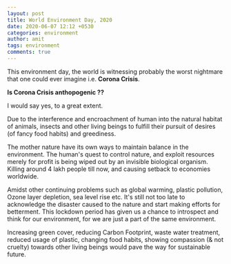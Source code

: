 ```yaml
---
layout: post
title: World Environment Day, 2020
date: 2020-06-07 12:12 +0530
categories: environment
author: amit
tags: environment
comments: true
---
```

This environment day, the world is witnessing probably the worst nightmare that one could ever imagine i.e. 
**Corona Crisis**. 

**Is Corona Crisis anthopogenic ??**

I would say yes, to a great extent.

Due to the interference and encroachment of human into the natural habitat of animals, insects and other living beings to fulfill their pursuit of desires (of fancy food habits) and greediness.

The mother nature have its own ways to maintain balance in the environment. The human's quest to control nature, and exploit resources merely for profit is being wiped out by an invisible biological organism. Killing around 4 lakh people till now, and causing setback to economies worldwide. 

Amidst other continuing problems such as global warming, plastic pollution, Ozone layer depletion, sea level rise etc. It's still not too late to acknowledge the disaster caused to the nature and start making efforts for betterment. This lockdown period has given us a chance to introspect and think for our environment, for we are just a part of the same environment.

Increasing green cover, reducing Carbon Footprint, waste water treatment, reduced usage of plastic, changing food habits, showing compassion (& not cruelty) towards other living beings would pave the way for sustainable future.